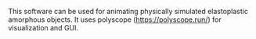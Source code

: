 This software can be used for animating physically simulated elastoplastic amorphous objects. It uses polyscope (https://polyscope.run/) for visualization and GUI.